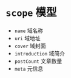 # `scope` 模型
- `name` 域名称
- `uri` 域地址
- `cover` 域封面
- `introduction` 域简介
- `postCount` 文章数量
- `meta` 元信息